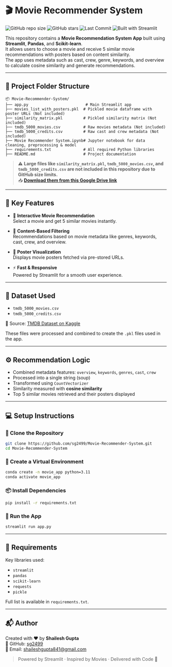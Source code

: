 
# 🎬 Movie Recommender System

![GitHub repo size](https://img.shields.io/github/repo-size/sg2499/Movie-Recommender-System)
![GitHub stars](https://img.shields.io/github/stars/sg2499/Movie-Recommender-System?style=social)
![Last Commit](https://img.shields.io/github/last-commit/sg2499/Movie-Recommender-System)
![Built with Streamlit](https://img.shields.io/badge/Built%20With-Streamlit-orange)

This repository contains a **Movie Recommendation System App** built using **Streamlit**, **Pandas**, and **Scikit-learn**.  
It allows users to choose a movie and receive 5 similar movie recommendations with posters based on content similarity.  
The app uses metadata such as cast, crew, genre, keywords, and overview to calculate cosine similarity and generate recommendations.

---

## 📁 Project Folder Structure

```
📦 Movie-Recommender-System/
├── app.py                         # Main Streamlit app
├── movies_list_with_posters.pkl  # Pickled movie dataframe with poster URLs (Not included)
├── similarity_matrix.pkl         # Pickled similarity matrix (Not included)
├── tmdb_5000_movies.csv          # Raw movies metadata (Not included)
├── tmdb_5000_credits.csv         # Raw cast and crew metadata (Not included)
├── Movie Recommender System.ipynb# Jupyter notebook for data cleaning, preprocessing & model
├── requirements.txt              # All required Python libraries
├── README.md                     # Project documentation
```

> ⚠️ **Large files like `similarity_matrix.pkl`, `tmdb_5000_movies.csv`, and `tmdb_5000_credits.csv` are not included in this repository due to GitHub size limits.**  
> 📥 **[Download them from this Google Drive link](https://drive.google.com/drive/folders/1k3bYd6Z3LmgPLBFiUb3o27Oq-cgz-cYE?usp=drive_link)**

---

## 🎯 Key Features

- 🎥 **Interactive Movie Recommendation**  
  Select a movie and get 5 similar movies instantly.

- 🧠 **Content-Based Filtering**  
  Recommendations based on movie metadata like genres, keywords, cast, crew, and overview.

- 🎨 **Poster Visualization**  
  Displays movie posters fetched via pre-stored URLs.

- ⚡ **Fast & Responsive**  
  Powered by Streamlit for a smooth user experience.

---

## 🧪 Dataset Used

- `tmdb_5000_movies.csv`
- `tmdb_5000_credits.csv`

📌 Source: [TMDB Dataset on Kaggle](https://www.kaggle.com/datasets/tmdb/tmdb-movie-metadata)

These files were processed and combined to create the `.pkl` files used in the app.

---

## ⚙️ Recommendation Logic

- Combined metadata features: `overview`, `keywords`, `genres`, `cast`, `crew`
- Processed into a single string (soup)
- Transformed using `CountVectorizer`
- Similarity measured with **cosine similarity**
- Top 5 similar movies retrieved and their posters displayed

---

## 💻 Setup Instructions

### 🔧 Clone the Repository

```bash
git clone https://github.com/sg2499/Movie-Recommender-System.git
cd Movie-Recommender-System
```

### 🐍 Create a Virtual Environment

```bash
conda create -n movie_app python=3.11
conda activate movie_app
```

### 📦 Install Dependencies

```bash
pip install -r requirements.txt
```

### 🚀 Run the App

```bash
streamlit run app.py
```

---

## 📝 Requirements

Key libraries used:

- `streamlit`
- `pandas`
- `scikit-learn`
- `requests`
- `pickle`

Full list is available in `requirements.txt`.

---

## 📬 Author

Created with ❤️ by **Shailesh Gupta**  
🔗 GitHub: [sg2499](https://github.com/sg2499)  
📩 Email: shaileshgupta841@gmail.com  

> Powered by Streamlit · Inspired by Movies · Delivered with Code 🎥
